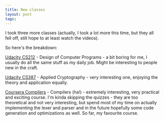 ```yaml
--- 
title: New classes
layout: post
tags: 
---
```

I took three more classes (actually, I took a lot more this time, but they all
fell off, still hope to at least watch the videos).

So here's the breakdown:

[Udacity CS212](http://www.udacity.com/course/cs212) - Design of Computer
Programs - a bit boring for me, I usually do all the same stuff as my daily
job. Might be interesting to people new in the craft.

[Udacity CS387](http://www.udacity.com/course/cs387) - Applied Cryptography -
very interesting one, enjoying the theory and application equally.

[Coursera Compilers](http://coursera.org/compilers) - Compilers (ha!) -
extremely interesting, very practical and exciting course. I'm kinda skipping
the quizzes - they are too theoretical and not very interesting, but spend
most of my time on actually implementing the lexer and parser and in the
future hopefully some code generation and optimizations as well. So far, my
favourite course.
